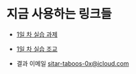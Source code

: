 # 지금 사용하는 링크들

- [1일 차 실습 과제](https://drive.google.com/file/d/1NOopfGp-AVRaf2jQtkwWJjfy0VLjbWbL/view?usp=sharing)
- [1일 차 실습 조교](https://drive.google.com/file/d/16yUOCzX5m3kv2kOj-4o1OqHxfKUTNTn9/view?usp=sharing)

- 결과 이메일 <sitar-taboos-0x@icloud.com>